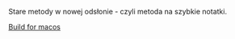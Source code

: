 Stare metody w nowej odsłonie - czyli metoda na szybkie notatki.

[Build for macos](./docs/build_macos.md)